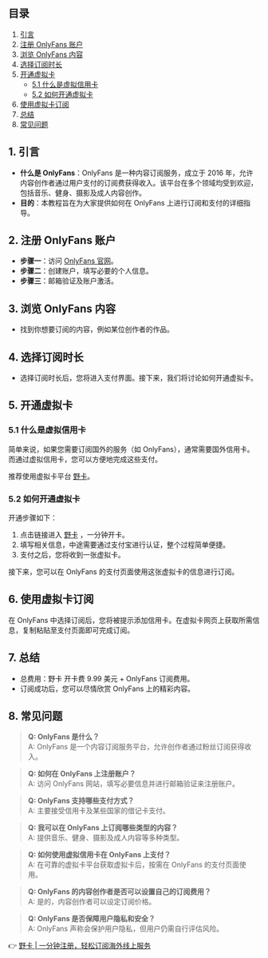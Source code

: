## 目录
1. [引言](#1-%E5%BC%95%E8%A8%80)
2. [注册 OnlyFans 账户](#2-%E6%B3%A8%E5%86%8Conlyfans%E8%B4%A6%E6%88%B7)
3. [浏览 OnlyFans 内容](#3-%E6%B5%8F%E8%A7%88onlyfans%E5%86%85%E5%AE%B9)
4. [选择订阅时长](#4-%E9%80%89%E6%8B%A9%E8%AE%A2%E9%98%85%E6%97%B6%E9%95%BF)
5. [开通虚拟卡](#5-%E5%BC%80%E9%80%9A%E8%99%9A%E6%8B%9F%E5%8D%A1)
   - [5.1 什么是虚拟信用卡](#51-%E4%BB%80%E4%B9%88%E6%98%AF%E8%99%9A%E6%8B%9F%E4%BF%A1%E7%94%A8%E5%8D%A1)
   - [5.2 如何开通虚拟卡](#52-%E5%A6%82%E4%BD%95%E5%BC%80%E9%80%9A%E8%99%9A%E6%8B%9F%E5%8D%A1)
6. [使用虚拟卡订阅](#6-%E4%BD%BF%E7%94%A8%E8%99%9A%E6%8B%9F%E5%8D%A1%E8%AE%A2%E9%98%85)
7. [总结](#7-%E6%80%BB%E7%BB%93)
8. [常见问题](#8-%E5%B8%B8%E8%A7%81%E9%97%AE%E9%A2%98)

## 1. 引言
- **什么是 OnlyFans**：OnlyFans 是一种内容订阅服务，成立于 2016 年，允许内容创作者通过用户支付的订阅费获得收入。该平台在多个领域均受到欢迎，包括音乐、健身、摄影及成人内容创作。
- **目的**：本教程旨在为大家提供如何在 OnlyFans 上进行订阅和支付的详细指导。

## 2. 注册 OnlyFans 账户
- **步骤一**：访问 [OnlyFans 官网](https://onlyfans.com/)。
- **步骤二**：创建账户，填写必要的个人信息。
- **步骤三**：邮箱验证及账户激活。

## 3. 浏览 OnlyFans 内容
- 找到你想要订阅的内容，例如某位创作者的作品。

## 4. 选择订阅时长
- 选择订阅时长后，您将进入支付界面。接下来，我们将讨论如何开通虚拟卡。

## 5. 开通虚拟卡

### 5.1 什么是虚拟信用卡
简单来说，如果您需要订阅国外的服务（如 OnlyFans），通常需要国外信用卡。而通过虚拟信用卡，您可以方便地完成这些支付。

推荐使用虚拟卡平台 [野卡](https://bit.ly/bewildcard)。

### 5.2 如何开通虚拟卡
开通步骤如下：
1. 点击链接进入 [野卡](https://bit.ly/bewildcard) ，一分钟开卡。
2. 填写相关信息，中途需要通过支付宝进行认证，整个过程简单便捷。
3. 支付之后，您将收到一张虚拟卡。

接下来，您可以在 OnlyFans 的支付页面使用这张虚拟卡的信息进行订阅。

## 6. 使用虚拟卡订阅
在 OnlyFans 中选择订阅后，您将被提示添加信用卡。在虚拟卡网页上获取所需信息，复制粘贴至支付页面即可完成订阅。

## 7. 总结
- 总费用：野卡 开卡费 9.99 美元 + OnlyFans 订阅费用。
- 订阅成功后，您可以尽情欣赏 OnlyFans 上的精彩内容。

## 8. 常见问题

> **Q: OnlyFans 是什么？**  
> A: OnlyFans 是一个内容订阅服务平台，允许创作者通过粉丝订阅获得收入。

> **Q: 如何在 OnlyFans 上注册账户？**  
> A: 访问 OnlyFans 网站，填写必要信息并进行邮箱验证来注册账户。

> **Q: OnlyFans 支持哪些支付方式？**  
> A: 主要接受信用卡及某些国家的借记卡支付。

> **Q: 我可以在 OnlyFans 上订阅哪些类型的内容？**  
> A: 提供音乐、健身、摄影及成人内容等多种类型。

> **Q: 如何使用虚拟信用卡在 OnlyFans 上支付？**  
> A: 在可靠的虚拟卡平台获取虚拟卡后，按需在 OnlyFans 的支付页面使用。

> **Q: OnlyFans 的内容创作者是否可以设置自己的订阅费用？**  
> A: 是的，内容创作者可以设定订阅价格。

> **Q: OnlyFans 是否保障用户隐私和安全？**  
> A: OnlyFans 声称会保护用户隐私，但用户仍需自行评估风险。

👉 [野卡 | 一分钟注册，轻松订阅海外线上服务](https://bit.ly/bewildcard)